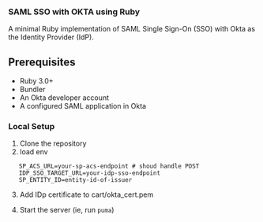 ### SAML SSO with OKTA using Ruby

A minimal Ruby implementation of SAML Single Sign-On (SSO) with Okta as the Identity Provider (IdP).

## Prerequisites

- Ruby 3.0+
- Bundler
- An Okta developer account
- A configured SAML application in Okta

### Local Setup

1. Clone the repository
2. load env

```
   SP_ACS_URL=your-sp-acs-endpoint # shoud handle POST
   IDP_SSO_TARGET_URL=your-idp-sso-endpoint
   SP_ENTITY_ID=entity-id-of-issuer
```

3. Add IDp certificate to cart/okta_cert.pem

4. Start the server (ie, run `puma`)
